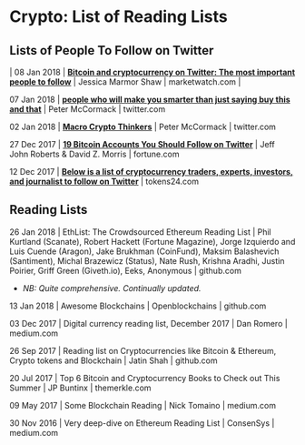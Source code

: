 # Crypto: List of Reading Lists

## Lists of People To Follow on Twitter

| 08 Jan 2018 | **[Bitcoin and cryptocurrency on Twitter: The most important people to follow](https://www.marketwatch.com/story/bitcoin-and-cryptocurrency-on-twitter-the-most-important-people-to-follow-2017-12-04)** | Jessica Marmor Shaw | marketwatch.com |

07 Jan 2018 | **[people who will make you smarter than just saying buy this and that](https://twitter.com/search?q=twobitidiot%20realist&src=typd)** | Peter McCormack | twitter.com

02 Jan 2018 | **[Macro Crypto Thinkers](https://twitter.com/whatbitcoindid/status/948227096316346368)** | Peter McCormack | twitter.com 

27 Dec 2017 | **[19 Bitcoin Accounts You Should Follow on Twitter](http://fortune.com/2017/12/27/bitcoin-twitter/)** | Jeff John Roberts & David Z. Morris | fortune.com

12 Dec 2017 | **[Below is a list of cryptocurrency traders, experts, investors, and journalist to follow on Twitter]()** | tokens24.com 

## Reading Lists

26 Jan 2018	| EthList: The Crowdsourced Ethereum Reading List | Phil Kurtland (Scanate), Robert Hackett (Fortune Magazine), Jorge Izquierdo and Luis Cuende (Aragon), Jake Brukhman (CoinFund), Maksim Balashevich (Santiment), Michal Brazewicz (Status), Nate Rush, Krishna Aradhi, Justin Poirier, Griff Green (Giveth.io), Eeks, Anonymous | github.com
- *NB: Quite comprehensive. Continually updated.*

13 Jan 2018 |	Awesome Blockchains | Openblockchains | github.com 

03 Dec 2017 |	Digital currency reading list, December 2017 | Dan Romero | medium.com 

26 Sep 2017 |	Reading list on Cryptocurrencies like Bitcoin & Ethereum, Crypto tokens and Blockchain | Jatin Shah | github.com

20 Jul 2017 |	Top 6 Bitcoin and Cryptocurrency Books to Check out This Summer | JP Buntinx | themerkle.com 

09 May 2017 | Some Blockchain Reading | Nick Tomaino | medium.com 

30 Nov 2016 |	Very deep-dive on Ethereum Reading List | ConsenSys | medium.com 

